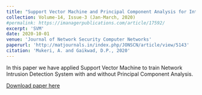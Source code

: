 ```yaml
---
title: "Support Vector Machine and Principal Component Analysis for Intrusion Detection System"
collection: Volume-14, Issue-3 (Jan-March, 2020)
#permalink: https://imanagerpublications.com/article/17592/
excerpt: 'SVM'
date: 2020-10-01
venue: 'Journal of Network Security Computer Networks'
paperurl: 'http://matjournals.in/index.php/JONSCN/article/view/5143'
citation: 'Mukeri, A. and Gaikwad, D.P., 2020'
---
```


In this paper we have applied Support Vector Machine to train Network Intrusion Detection System with and without Principal Component Analysis.

[Download paper here](https://imanagerpublications.com/article/17592/)
